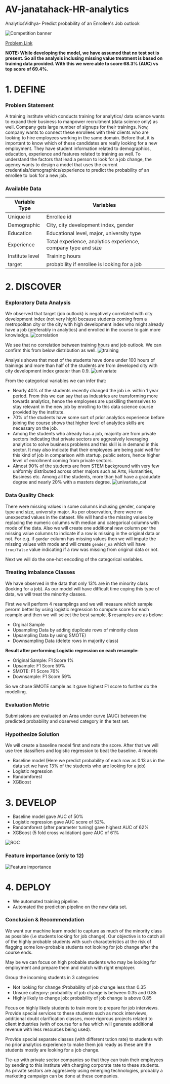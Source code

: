 # AV-janatahack-HR-analytics

AnalyticsVidhya- Predict probability of an Enrollee's Job outlook 

![Competition banner](images/banner.png)

[Problem Link](https://datahack.analyticsvidhya.com/contest/janatahack-hr-analytics/#ProblemStatement)

**NOTE: While developing the model, we have assumed that no test set is present. So all the analysis inclusing missing value treatment is based on training
data provided. With this we were able to score 68.3% (AUC) vs top score of 69.4%.**

# 1. DEFINE

### Problem Statement

A training institute which conducts training for analytics/ data science wants to expand their business to manpower recruitment 
(data science only) as well. Company gets large number of signups for their trainings. Now, company wants to connect these enrollees with their clients who are looking to 
hire employees working in the same domain. Before that, it is important to know which of these candidates are really looking for a new employment. 
They have student information related to demographics, education, experience and features related to training as well.
To understand the factors that lead a person to look for a job change, the agency wants to design a model that uses the current 
credentials/demographics/experience to predict the probability of an enrollee to look for a new job.

### Available Data

| Variable Type	| Variables |
| ------------- | ----------------- |
| Unique id	| Enrollee id |
| Demographic | City, city development index, gender |
| Education	| Educational level, major, university type|
| Experience | Total experience, analytics experience, company type and size | 
| Institute level | Training hours | 
| target | probability if enrollee is looking for a job|

# 2. DISCOVER

### Exploratory Data Analysis

We observed that target (job outlook) is negatively correlated with city development index (not very high) because students coming from a metropolitan
city or the city with high development index who might already have a job (preferably in analytics) and enrolled in the course to gain more knowledge.
![correlation](images/corr.png)

We see that no correlation between training hours and job outlook. We can confirm this from below distribution as well.
![training](images/training.png)

Analysis shows that most of the students have done under 100 hours of trainings and more than half of the students are from developed city with city 
development index greater than 0.9.
![univariate](images/univariate.png)

From the categorical variables we can infer that:
- Nearly 40% of the students recently changed the job i.e. within 1 year period. From this we can say that as industries are transforming more towards 
analytics, hence the employees are upskilling themselves to stay relevant in the new job by enrolling to this data science course provided by the institute. 
- 70% of the students have some sort of prior analytics experience before joining the course shows that higher level of analytics skills are necessary on the job. 
- Among the students who already has a job, majority are from private sectors indicating that private sectors are aggresively leveraging 
analytics to solve business problems and this skill is in demand in this sector. It may also indicate that their employees are being paid well for this 
kind of job in comparison with startup, public setors, hence higher level of enrollment coming from private sectors.
- Almost 90% of the students are from STEM background with very few uniformly distributed across other majors such as Arts, Humanities, Business etc. 
Among all the students, more than half have a gradudate degree and nearly 20% with a masters degree. 
![univariate_cat](images/univariate_cat.png)


### Data Quality Check
There were missing values in some columns inclusing gender, company type and size, university major. As per observation, there were no unexpected 
values in the dataset. We will handle the missing values by replacing the numeric columns with median and categorical columns with mode of the data. Also
we will create one additional new column per the missing value columns to indicate if a row is missing in the original data or not. For e.g. if `gender`
column has missing values then we will impute the missing values with mode and will create `gender_na` which will have `true/false` value indicating if 
a row was missing from original data or not.

Next we will do the one-hot encoding of the categorical variables.

### Treating Imbalance Classes

We have observed in the data that only 13% are in the minority class (looking for a job). As our model will have difficult time coping this type of data,
we will treat the minority classes.

First we will perform 4 resamplings and we will measure which sample perorm better by using logistic regression to compute score for each reample 
and then we will select the best sample. $ resamples are as below:
- Orginal Sample
- Upsampling Data by adding duplicate rows of minority class
- Upsampling Data by using SMOTE)
- Downsampling Data (delete rows in majority class) 

**Result after performing Logistic regression on each resample:**
- Original Sample: F1 Score 1%
- Upsample: F1 Score 59%
- SMOTE: F1 Score 76%
- Downsample: F1 Score 59%

So we chose SMOTE sample as it gave highest F1 score to further do the modelling.

### Evaluation Metric
Submissions are evaluated on Area under curve (AUC) between the predicted probability and observed category in the test set.

### Hypothesize Solution
We will create a baseline model first and note the score. After that we will use tree classifiers and logistic regression to beat the baseline.
4 models
- Baseline model (Here we predict probability of each row as 0.13 as in the data set we have 13% of the students who are looking for a job)
- Logistic regression
- Randomforest
- XGBoost

# 3. DEVELOP

- Baseline model gave AUC of 50%
- Logistic regression gave AUC score of 52%.
- Randomforest (after parameter tuning) gave highest AUC of 62%
- XGBoost (5 fold cross validation) gave AUC of 61%

![ROC](images/roc.png)


### Feature importance (only to 12)

![Feature importance](images/featimp.png)

# 4. DEPLOY

- We automated training pipeline.
- Automated the prediction pipeline on the new data set.

### Conclusion & Recommendation

We want our machine learn model to capture as much of the minority class as possible (i.e students looking for job change). 
Our objective is to catch all of the highly probable students with such characteristics at the risk of flagging some low-probable students not 
looking for job change after the course ends. 

May be we can focus on high probable students who may be looking for employment and prepare them and match with right employer.

Group the incoming students in 3 categories:
- Not looking for change :Probability of job change less than 0.35
- Unsure category: probability of job change is between 0.35 and 0.85
- Highly likely to change job: probability of job change is above 0.85

Focus on highly likely students to train more to prepare for job interviews. Provide special services to these students such as mock interviews, 
additional doubt clarification classes, more rigorous projects related to client industries (with of course for a fee which will generate additional 
revenue with less resources being used).

Provide special separate classes (with different tution rate) to students with no prior analytics experience to make them job ready as these are the 
students mostly are looking for a job change.

Tie-up with private sector companies so that they can train their employees by sending to this institute with charging corporate rate to these students.
As private sectors are aggresively using emerging technologies, probably a marketing campaign can be done at these companies. 


